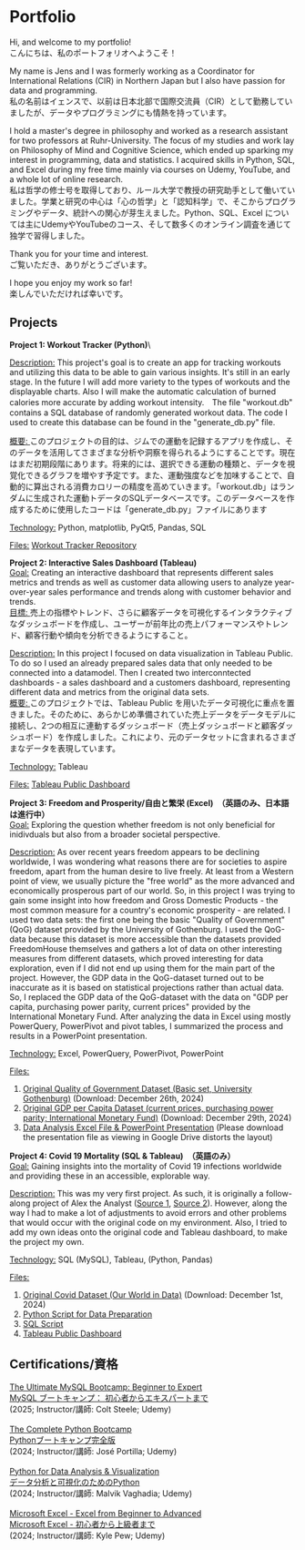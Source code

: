 # Portfolio
Hi, and welcome to my portfolio! \
こんにちは、私のポートフォリオへようこそ！

My name is Jens and I was formerly working as a Coordinator for International Relations (CIR) in Northern Japan but I also have passion for data and programming.\
私の名前はイェンスで、以前は日本北部で国際交流員（CIR）として勤務していましたが、データやプログラミングにも情熱を持っています。

I hold a master's degree in philosophy and worked as a research assistant for two professors at Ruhr-University. The focus of my studies and work lay on Philosophy of Mind and Cognitive Science, which ended up sparking my interest in programming, data and statistics. I acquired skills in Python, SQL, and Excel during my free time mainly via courses on Udemy, YouTube, and a whole lot of online research.\
私は哲学の修士号を取得しており、ルール大学で教授の研究助手として働いていました。学業と研究の中心は「心の哲学」と「認知科学」で、そこからプログラミングやデータ、統計への関心が芽生えました。Python、SQL、Excel については主にUdemyやYouTubeのコース、そして数多くのオンライン調査を通じて独学で習得しました。

Thank you for your time and interest.\
ご覧いただき、ありがとうございます。

I hope you enjoy my work so far!\
楽しんでいただければ幸いです。

## Projects

**Project 1: Workout Tracker (Python)**\

<ins>Description:</ins>
This project's goal is to create an app for tracking workouts and utilizing this data to be able to gain various insights. It's still in an early stage. In the future I will add more variety to the types of workouts and the displayable charts. Also I will make the automatic calculation of burned calories more accurate by adding workout intensity.　The file "workout.db" contains a SQL database of randomly generated workout data. The code I used to create this database can be found in the "generate_db.py" file.

<ins>概要: </ins>このプロジェクトの目的は、ジムでの運動を記録するアプリを作成し、そのデータを活用してさまざまな分析や洞察を得られるようにすることです。現在はまだ初期段階にあります。将来的には、選択できる運動の種類と、データを視覚化できるグラフを増やす予定です。また、運動強度などを加味することで、自動的に算出される消費カロリーの精度を高めていきます。「workout.db」はランダムに生成された運動トデータのSQLデータベースです。このデータベースを作成するために使用したコードは「generate_db.py」ファイルにあります

<ins>Technology:</ins> Python, matplotlib, PyQt5, Pandas, SQL

<ins>Files:</ins> [Workout Tracker Repository](https://github.com/JensHmnn/workouttracker/tree/main)

**Project 2: Interactive Sales Dashboard (Tableau)**\
<ins>Goal:</ins> Creating an interactive dashboard that represents different sales metrics and trends as well as customer data allowing users to analyze year-over-year sales performance and trends along with customer behavior and trends.\
<ins>目標: </ins>売上の指標やトレンド、さらに顧客データを可視化するインタラクティブなダッシュボードを作成し、ユーザーが前年比の売上パフォーマンスやトレンド、顧客行動や傾向を分析できるようにすること。

<ins>Description:</ins> In this project I focused on data visualization in Tableau Public. To do so I used an already prepared sales data that only needed to be connected into a datamodel. 
Then I created two interconntected dashboards - a sales dashboard and a customers dashboard, representing different data and metrics from the original data sets.\
<ins>概要: </ins>このプロジェクトでは、Tableau Public を用いたデータ可視化に重点を置きました。そのために、あらかじめ準備されていた売上データをデータモデルに接続し、2つの相互に連動するダッシュボード（売上ダッシュボードと顧客ダッシュボード）を作成しました。これにより、元のデータセットに含まれるさまざまなデータを表現しています。

<ins>Technology:</ins> Tableau

<ins>Files:</ins> [Tableau Public Dashboard](https://public.tableau.com/views/SalesDashboardInteractive/SalesDashboard?:language=de-DE&:sid=&:redirect=auth&:display_count=n&:origin=viz_share_link)

**Project 3: Freedom and Prosperity/自由と繁栄 (Excel)　（英語のみ、日本語は進行中）**\
<ins>Goal:</ins> Exploring the question whether freedom is not only beneficial for inidivduals but also from a broader societal perspective.

<ins>Description:</ins> As over recent years freedom appears to be declining worldwide, I was wondering what reasons there are for societies to aspire freedom, apart from the human desire to live freely. At least from a Western point of view, we usually picture the "free world" as the more advanced and economically prosperous part of our world. So, in this project I was trying to gain some insight into how freedom and Gross Domestic Products - the most common measure for a country's economic prosperity - are related. 
I used two data sets: the first one being the basic "Quality of Government" (QoG) dataset provided by the University of Gothenburg. I used the QoG-data because this dataset is more accessible than the datasets provided FreedomHouse themselves and gathers a lot of data on other interesting measures from different datasets, which proved interesting for data exploration, even if I did not end up using them for the main part of the project.
However, the GDP data in the QoG-dataset turned out to be inaccurate as it is based on statistical projections rather than actual data. So, I replaced the GDP data of the QoG-dataset with the data on "GDP per capita, purchasing power parity, current prices" provided by the International Monetary Fund.
After analyzing the data in Excel using mostly PowerQuery, PowerPivot and pivot tables, I summarized the process and results in a PowerPoint presentation.

<ins>Technology:</ins> Excel, PowerQuery, PowerPivot, PowerPoint

<ins>Files:</ins> 
1. [Original Quality of Government Dataset (Basic set, University Gothenburg)](https://www.gu.se/en/quality-government/qog-data/data-downloads/basic-dataset) (Download: December 26th, 2024)
2. [Original GDP per Capita Dataset (current prices, purchasing power parity; International Monetary Fund)](https://www.imf.org/external/datamapper/PPPGDP@WEO/OEMDC/ADVEC/WEOWORLD) (Download: December 29th, 2024)
3. [Data Analysis Excel File & PowerPoint Presentation](https://drive.google.com/drive/folders/1J-n2DYZ4N62xdUuRnm7ziKI9XtT3Uxcq)
   (Please download the presentation file as viewing in Google Drive distorts the layout)

**Project 4: Covid 19 Mortality (SQL & Tableau)　（英語のみ）**\
<ins>Goal:</ins> Gaining insights into the mortality of Covid 19 infections worldwide and providing these in an accessible, explorable way.

<ins>Description:</ins> This was my very first project. 
As such, it is originally a follow-along project of Alex the Analyst ([Source 1](https://www.youtube.com/watch?v=qfyynHBFOsM), [Source 2](https://www.youtube.com/watch?v=QILNlRvJlfQ)). 
However, along the way I had to make a lot of adjustments to avoid errors and other problems that would occur with the original code on my environment.
Also, I tried to add my own ideas onto the original code and Tableau dashboard, to make the project my own.

<ins>Technology:</ins> SQL (MySQL), Tableau, (Python, Pandas)

<ins>Files:</ins> 
1. [Original Covid Dataset (Our World in Data)](https://ourworldindata.org/covid-deaths)  (Download: December 1st, 2024)
2. [Python Script for Data Preparation](https://github.com/JensHmnn/portfolio/blob/main/Covid19%20Deaths%20Project/1.%20Covid19%20Deaths%20Python%20Script%20to%20Split%20CSVs.py)
3. [SQL Script](https://github.com/JensHmnn/portfolio/blob/main/Covid19%20Deaths%20Project/2.%20Covid19%20Deaths%20Main%20SQL%20script.sql)
4. [Tableau Public Dashboard](https://public.tableau.com/views/GlobalCovidDataDashboard_17386379658780/Dashboard1?:language=de-DE&:sid=&:redirect=auth&:display_count=n&:origin=viz_share_link)

## Certifications/資格
[The Ultimate MySQL Bootcamp: Beginner to Expert](https://drive.google.com/file/d/1xmBhP8mVCwuhWuu6gpR_9yFXfCyez-qD/view?usp=sharing)\
[MySQL ブートキャンプ： 初心者からエキスパートまで](https://drive.google.com/file/d/1JCuo5wvMsKWdhUI9x6R1cbF34Jo2gbPh/view?usp=sharing)\
(2025; Instructor/講師: Colt Steele; Udemy)\
\
[The Complete Python Bootcamp](https://drive.google.com/file/d/1BPoR75oIhROIw8HN_XgMd2Zy6xWxWaoA/view?usp=sharing)\
[Pythonブートキャンプ完全版](https://drive.google.com/file/d/1L7KrJawLfBX1J4uxKyZnz1MqB1ejzG_7/view?usp=sharing)\
(2024; Instructor/講師: José Portilla; Udemy)\
\
[Python for Data Analysis & Visualization](https://drive.google.com/file/d/1_PkCHl8W6upqpAC-r6UZDYLjfXkHiZ7r/view?usp=sharing)\
[データ分析と可視化のためのPython](https://drive.google.com/file/d/1Osehtp0NfpIeJwucRCmYfkv5BfdTfeue/view?usp=sharing)\
(2024; Instructor/講師: Malvik Vaghadia; Udemy)\
\
[Microsoft Excel - Excel from Beginner to Advanced](https://drive.google.com/file/d/1X0FOhZAKV49DCD8DtoeZ56i4iEI-5RKm/view?usp=sharing)\
[Microsoft Excel - 初心者から上級者まで](https://drive.google.com/file/d/1hMDLVcScjgrzykj4yfurEeaF0vAIuyXK/view?usp=sharing)\
(2024; Instructor/講師: Kyle Pew; Udemy)
